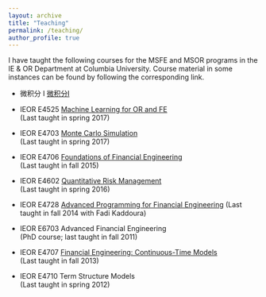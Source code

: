 ```yaml
---
layout: archive
title: "Teaching"
permalink: /teaching/
author_profile: true
---
```


<!---
{% include base_path %}

{% for post in site.teaching reversed %}
  {% include archive-single.html %}
{% endfor %}
--->

I have taught the following courses for the MSFE and MSOR programs in the IE & OR Department at Columbia University. Course material in some instances can be found by following the corresponding link.

* 微积分 I     [微积分I](/teaching/calculus-I)  

* IEOR E4525  [Machine Learning for OR and FE](/teaching/ml-orfe)  
              (Last taught in spring 2017)
* IEOR E4703  [Monte Carlo Simulation](/teaching/monte-carlo)    
              (Last taught in spring 2017)
* IEOR E4706  [Foundations of Financial Engineering](/teaching/foundations-fe)  
              (Last taught in fall 2015)
* IEOR E4602  [Quantitative Risk Management](/teaching/qrm)  
              (Last taught in spring 2016)
* IEOR E4728  [Advanced Programming for Financial Engineering](https://martin-haugh.github.io/files/IEOR_E4728_Logistics_2014.pdf)
              (Last taught in fall 2014 with Fadi Kaddoura)
* IEOR E6703  Advanced Financial Engineering   
              (PhD course; last taught in fall 2011)
* IEOR E4707  [Financial Engineering: Continuous-Time Models](/teaching/cts-time-models)   
              (Last taught in fall 2013)
* IEOR E4710  Term Structure Models   
              (Last taught in spring 2012)
